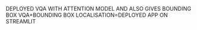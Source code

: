 DEPLOYED VQA WITH ATTENTION MODEL AND ALSO GIVES BOUNDING BOX
VQA+BOUNDING BOX LOCALISATION=DEPLOYED APP ON STREAMLIT
